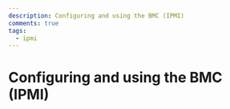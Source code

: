 ```yaml
---
description: Configuring and using the BMC (IPMI)
comments: true
tags:
  - ipmi
---
```


# Configuring and using the BMC (IPMI)

